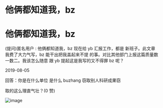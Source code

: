 # 他俩都知道我，bz

# 他俩都知道我，bz

(提问)匿名用户 : 他俩都知道我，bz 现在给 yb 汇报工作，都是 新班子。此文章我费了大力气写，bz 能干出把我盖起来不提 的事。对比其他部门上报这篇质量数一数二。我该怎么随意 跟 yb 提起这是我写的又不得罪 bz 呢？

2019-08-05

回答：你是在什么单位 是什么 buzhang 窃取别人科研成果窃

取的这么理直气壮？(0 赞)

![image](img/Image_059.png)